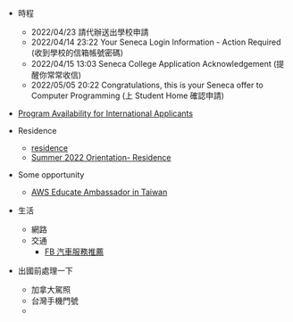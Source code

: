- 時程
    - 2022/04/23 請代辦送出學校申請
    - 2022/04/14 23:22 Your Seneca Login Information - Action Required (收到學校的信箱帳號密碼)
    - 2022/04/15 13:03 Seneca College Application Acknowledgement (提醒你常常收信)
    - 2022/05/05 20:22 Congratulations, this is your Seneca offer to Computer Programming (上 Student Home 確認申請)

- [Program Availability for International Applicants](https://www.senecacollege.ca/international/programs/list.html)

- Residence
    - [residence](https://senecaresidence.ca/faq/)
    - [Summer 2022 Orientation- Residence](https://www.instagram.com/p/CdYk7O5Jgv9/)

- Some opportunity
    - [AWS Educate Ambassador in Taiwan](https://www.facebook.com/awseducatestudentambassadortaiwan/)

- 生活
    - 網路
    - 交通
        - [FB 汽車服務推薦](https://www.facebook.com/groups/68426949235/)

- 出國前處理一下
    - 加拿大駕照
    - 台灣手機門號
    - 
